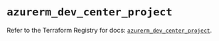 # `azurerm_dev_center_project`

Refer to the Terraform Registry for docs: [`azurerm_dev_center_project`](https://registry.terraform.io/providers/hashicorp/azurerm/4.7.0/docs/resources/dev_center_project).
